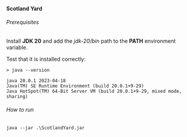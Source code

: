 #### Scotland Yard

###### Prerequisites
Install **JDK 20** and add the *jdk-20/bin* path to the **PATH** environment variable.

Test that it is installed correctly:

    > java --version

    java 20.0.1 2023-04-18
    Java(TM) SE Runtime Environment (build 20.0.1+9-29)
    Java HotSpot(TM) 64-Bit Server VM (build 20.0.1+9-29, mixed mode, sharing)

###### How to run

    java --jar .\ScotlandYard.jar